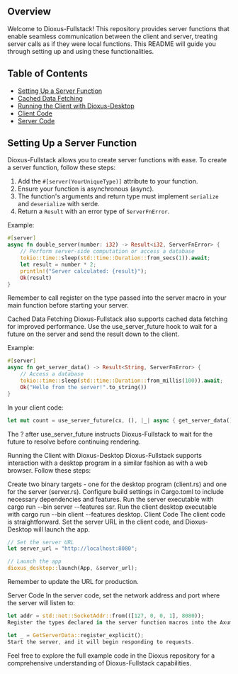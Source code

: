 ## Overview

Welcome to Dioxus-Fullstack! This repository provides server functions that enable seamless communication between the client and server, treating server calls as if they were local functions. This README will guide you through setting up and using these functionalities.

## Table of Contents

- [Setting Up a Server Function](#setting-up-a-server-function)
- [Cached Data Fetching](#cached-data-fetching)
- [Running the Client with Dioxus-Desktop](#running-the-client-with-dioxus-desktop)
- [Client Code](#client-code)
- [Server Code](#server-code)

## Setting Up a Server Function

Dioxus-Fullstack allows you to create server functions with ease. To create a server function, follow these steps:

1. Add the `#[server(YourUniqueType)]` attribute to your function.
2. Ensure your function is asynchronous (async).
3. The function's arguments and return type must implement `serialize` and `deserialize` with serde.
4. Return a `Result` with an error type of `ServerFnError`.

Example:

```rust
#[server]
async fn double_server(number: i32) -> Result<i32, ServerFnError> {
    // Perform server-side computation or access a database
    tokio::time::sleep(std::time::Duration::from_secs(1)).await;
    let result = number * 2;
    println!("Server calculated: {result}");
    Ok(result)
}
```
Remember to call register on the type passed into the server macro in your main function before starting your server.

Cached Data Fetching
Dioxus-Fullstack also supports cached data fetching for improved performance. Use the use_server_future hook to wait for a future on the server and send the result down to the client.

Example:

```rust
#[server]
async fn get_server_data() -> Result<String, ServerFnError> {
    // Access a database
    tokio::time::sleep(std::time::Duration::from_millis(100)).await;
    Ok("Hello from the server!".to_string())
}
```
In your client code:

```rust
let mut count = use_server_future(cx, (), |_| async { get_server_data().await })?;
```
The ? after use_server_future instructs Dioxus-Fullstack to wait for the future to resolve before continuing rendering.

Running the Client with Dioxus-Desktop
Dioxus-Fullstack supports interaction with a desktop program in a similar fashion as with a web browser. Follow these steps:

Create two binary targets - one for the desktop program (client.rs) and one for the server (server.rs).
Configure build settings in Cargo.toml to include necessary dependencies and features.
Run the server executable with cargo run --bin server --features ssr.
Run the client desktop executable with cargo run --bin client --features desktop.
Client Code
The client code is straightforward. Set the server URL in the client code, and Dioxus-Desktop will launch the app.

```rust
// Set the server URL
let server_url = "http://localhost:8080";

// Launch the app
dioxus_desktop::launch(App, &server_url);
```
Remember to update the URL for production.

Server Code
In the server code, set the network address and port where the server will listen to:

```rust
let addr = std::net::SocketAddr::from(([127, 0, 0, 1], 8080));
Register the types declared in the server function macros into the Axum server:
```

```rust
let _ = GetServerData::register_explicit();
Start the server, and it will begin responding to requests.
```
Feel free to explore the full example code in the Dioxus repository for a comprehensive understanding of Dioxus-Fullstack capabilities.
